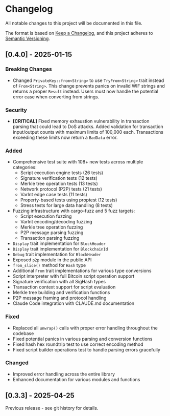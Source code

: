 # Changelog

All notable changes to this project will be documented in this file.

The format is based on [Keep a Changelog](https://keepachangelog.com/en/1.0.0/),
and this project adheres to [Semantic Versioning](https://semver.org/spec/v2.0.0.html).

## [0.4.0] - 2025-01-15

### Breaking Changes
- Changed `PrivateKey::from<String>` to use `TryFrom<String>` trait instead of `From<String>`. This change prevents panics on invalid WIF strings and returns a proper `Result` instead. Users must now handle the potential error case when converting from strings.

### Security
- **[CRITICAL]** Fixed memory exhaustion vulnerability in transaction parsing that could lead to DoS attacks. Added validation for transaction input/output counts with maximum limits of 100,000 each. Transactions exceeding these limits now return a `BadData` error.

### Added
- Comprehensive test suite with 108+ new tests across multiple categories:
  - Script execution engine tests (26 tests)
  - Signature verification tests (12 tests)
  - Merkle tree operation tests (13 tests)
  - Network protocol (P2P) tests (21 tests)
  - VarInt edge case tests (11 tests)
  - Property-based tests using proptest (12 tests)
  - Stress tests for large data handling (8 tests)
- Fuzzing infrastructure with cargo-fuzz and 5 fuzz targets:
  - Script execution fuzzing
  - VarInt encoding/decoding fuzzing
  - Merkle tree operation fuzzing
  - P2P message parsing fuzzing
  - Transaction parsing fuzzing
- `Display` trait implementation for `BlockHeader`
- `Display` trait implementation for `BlockchainId`
- `Debug` trait implementation for `BlockHeader`
- Exposed `p2p` module in the public API
- `from_slice()` method for `Hash` type
- Additional `From` trait implementations for various type conversions
- Script interpreter with full Bitcoin script operation support
- Signature verification with all SigHash types
- Transaction context support for script evaluation
- Merkle tree building and verification functions
- P2P message framing and protocol handling
- Claude Code integration with CLAUDE.md documentation

### Fixed
- Replaced all `unwrap()` calls with proper error handling throughout the codebase
- Fixed potential panics in various parsing and conversion functions
- Fixed hash hex roundtrip test to use correct encoding method
- Fixed script builder operations test to handle parsing errors gracefully

### Changed
- Improved error handling across the entire library
- Enhanced documentation for various modules and functions

## [0.3.3] - 2025-04-25

Previous release - see git history for details.